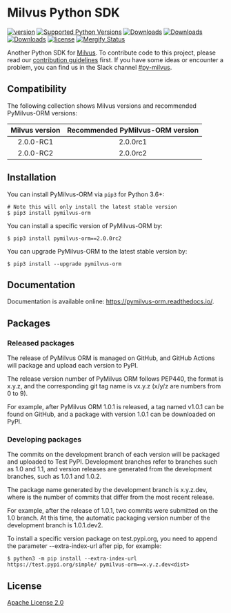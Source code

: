 
# Milvus Python SDK

[![version](https://img.shields.io/pypi/v/pymilvus-orm.svg?color=blue)](https://pypi.org/project/pymilvus-orm/)
[![Supported Python Versions](https://img.shields.io/pypi/pyversions/pymilvus-orm?logo=python&logoColor=blue)](https://pypi.org/project/pymilvus-orm/)
[![Downloads](https://pepy.tech/badge/pymilvus-orm)](https://pepy.tech/project/pymilvus-orm)
[![Downloads](https://pepy.tech/badge/pymilvus-orm/month)](https://pepy.tech/project/pymilvus-orm/month)
[![Downloads](https://pepy.tech/badge/pymilvus-orm/week)](https://pepy.tech/project/pymilvus-orm/week)
[![license](https://img.shields.io/hexpm/l/plug.svg?color=green)](https://github.com/milvus-io/pymilvus-orm/blob/master/LICENSE)
[![Mergify Status][mergify-status]][mergify]

[mergify]: https://mergify.io
[mergify-status]: https://img.shields.io/endpoint.svg?url=https://gh.mergify.io/badges/milvus-io/pymilvus-orm&style=plastic

Another Python SDK for [Milvus](https://github.com/milvus-io/milvus). To contribute code to this project, please read our [contribution guidelines](https://github.com/milvus-io/milvus/blob/master/CONTRIBUTING.md) first. If you have some ideas or encounter a problem, you can find us in the Slack channel [#py-milvus](https://milvusio.slack.com/archives/C024XTWMT4L).


## Compatibility
The following collection shows Milvus versions and recommended PyMilvus-ORM versions:

|Milvus version| Recommended PyMilvus-ORM version |
|:-----:|:-----:|
| 2.0.0-RC1 | 2.0.0rc1 |
| 2.0.0-RC2 | 2.0.0rc2 |


## Installation

You can install PyMilvus-ORM via `pip3` for Python 3.6+:

```shell
# Note this will only install the latest stable version
$ pip3 install pymilvus-orm
```

You can install a specific version of PyMilvus-ORM by:

```shell
$ pip3 install pymilvus-orm==2.0.0rc2
```

You can upgrade PyMilvus-ORM to the latest stable version by:

```shell
$ pip3 install --upgrade pymilvus-orm
```


## Documentation

Documentation is available online: https://pymilvus-orm.readthedocs.io/.


## Packages

### Released packages

The release of PyMilvus ORM is managed on GitHub, and GitHub Actions will package and upload each version to PyPI.

The release version number of PyMilvus ORM follows PEP440, the format is x.y.z, and the corresponding git tag name is vx.y.z (x/y/z are numbers from 0 to 9).

For example, after PyMilvus ORM 1.0.1 is released, a tag named v1.0.1 can be found on GitHub, and a package with version 1.0.1 can be downloaded on PyPI.

### Developing packages

The commits on the development branch of each version will be packaged and uploaded to Test PyPI. Development branches refer to branches such as 1.0 and 1.1, and version releases are generated from the development branches, such as 1.0.1 and 1.0.2.

The package name generated by the development branch is x.y.z.dev<dist>, where <dist> is the number of commits that differ from the most recent release.

For example, after the release of 1.0.1, two commits were submitted on the 1.0 branch. At this time, the automatic packaging version number of the development branch is 1.0.1.dev2.

To install a specific version package on test.pypi.org, you need to append the parameter --extra-index-url after pip, for example:
```shell
$ python3 -m pip install --extra-index-url https://test.pypi.org/simple/ pymilvus-orm==x.y.z.dev<dist>
```


## License
[Apache License 2.0](LICENSE)
